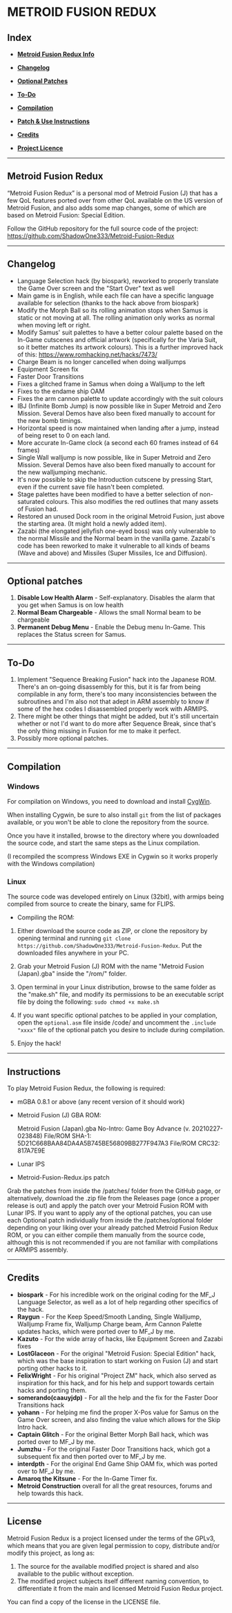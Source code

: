 # METROID FUSION REDUX

## **Index**

* [**Metroid Fusion Redux Info**](#metroid-fusion-redux)

* [**Changelog**](#changelog)

* [**Optional Patches**](#optional-patches)

* [**To-Do**](#to-do)

* [**Compilation**](#compilation)

* [**Patch & Use Instructions**](#instructions)

* [**Credits**](#credits)

* [**Project Licence**](#license)


-------------------

## Metroid Fusion Redux

“Metroid Fusion Redux” is a personal mod of Metroid Fusion (J) that has a few QoL features ported over from other QoL available on the US version of Metroid Fusion, and also adds some map changes, some of which are based on Metroid Fusion: Special Edition.

Follow the GitHub repository for the full source code of the project:
https://github.com/ShadowOne333/Metroid-Fusion-Redux


-------------------

## Changelog

* Language Selection hack (by biospark), reworked to properly translate the Game Over screen and the "Start Over" text as well
* Main game is in English, while each file can have a specific language available for selection (thanks to the hack above from biospark)
* Modify the Morph Ball so its rolling animation stops when Samus is static or not moving at all. The rolling animation only works as normal when moving left or right.
* Modify Samus' suit palettes to have a better colour palette based on the In-Game cutscenes and official artwork (specifically for the Varia Suit, so it better matches its artwork colours). This is a further improved hack of this: https://www.romhacking.net/hacks/7473/
* Charge Beam is no longer cancelled when doing walljumps
* Equipment Screen fix
* Faster Door Transitions 
* Fixes a glitched frame in Samus when doing a Walljump to the left
* Fixes to the endame ship OAM
* Fixes the arm cannon palette to update accordingly with the suit colours
* IBJ (Infinite Bomb Jump) is now possible like in Super Metroid and Zero Mission. Several Demos have also been fixed manually to account for the new bomb timings.
* Horizontal speed is now maintained when landing after a jump, instead of being reset to 0 on each land.
* More accurate In-Game clock (a second each 60 frames instead of 64 frames)
* Single Wall walljump is now possible, like in Super Metroid and Zero Mission. Several Demos have also been fixed manually to account for the new walljumping mechanic.
* It's now possible to skip the Introduction cutscene by pressing Start, even if the current save file hasn't been completed. 
* Stage palettes have been modified to have a better selection of non-saturated colours. This also modifies the red outlines that many assets of Fusion had.
* Restored an unused Dock room in the original Metroid Fusion, just above the starting area. (It might hold a newly added item).
* Zazabi (the elongated jellyfish one-eyed boss) was only vulnerable to the normal Missile and the Normal beam in the vanilla game. Zazabi's code has been reworked to make it vulnerable to all kinds of beams (Wave and above) and Missiles (Super Missiles, Ice and Diffusion). 


-------------------

## Optional patches

1. **Disable Low Health Alarm** - Self-explanatory. Disables the alarm that you get when Samus is on low health
2. **Normal Beam Chargeable** - Allows the small Normal beam to be chargeable
3. **Permanent Debug Menu** - Enable the Debug menu In-Game. This replaces the Status screen for Samus.

-------------------

## To-Do

1. Implement "Sequence Breaking Fusion" hack into the Japanese ROM. 
There's an on-going disassembly for this, but it is far from being compilable in any form, there's too many inconsistencies between the subroutines and I'm also not that adept in ARM assembly to know if some of the hex codes I disassembled properly work with ARMIPS.
2. There might be other things that might be added, but it's still uncertain whether or not I'd want to do more after Sequence Break, since that's the only thing missing in Fusion for me to make it perfect.
3. Possibly more optional patches.

-------------------

## Compilation

### Windows

For compilation on Windows, you need to download and install [CygWin](https://www.cygwin.com/).

When installing Cygwin, be sure to also install `git` from the list of packages available, or you won't be able to clone the repository from the source.

Once you have it installed, browse to the directory where you downloaded the source code, and start the same steps as the Linux compilation.

(I recompiled the scompress Windows EXE in Cygwin so it works properly with the Windows compilation)


### Linux

The source code was developed entirely on Linux (32bit), with armips being compiled from source to create the binary, same for FLIPS.

* Compiling the ROM:

1. Either download the source code as ZIP, or clone the repository by opening terminal and running `git clone https://github.com/ShadowOne333/Metroid-Fusion-Redux`. Put the downloaded files anywhere in your PC.

2. Grab your Metroid Fusion (J) ROM with the name "Metroid Fusion (Japan).gba" inside the "/rom/" folder.

3. Open terminal in your Linux distribution, browse to the same folder as the "make.sh" file, and modify its permissions to be an executable script file by doing the following:
	`sudo chmod +x make.sh`

4. If you want specific optional patches to be applied in your complation, open the `optional.asm` file inside /code/ and uncomment the `.include "xxxx"` file of the optional patch you desire to include during compilation.

5. Enjoy the hack!


----

## Instructions

To play Metroid Fusion Redux, the following is required:

* mGBA 0.8.1 or above (any recent version of it should work)
* Metroid Fusion (J) GBA ROM:

	Metroid Fusion (Japan).gba
	No-Intro: Game Boy Advance (v. 20210227-023848)
	File/ROM SHA-1: 5D21C668BAA84DA4A5B745BE56809BB277F947A3
	File/ROM CRC32: 817A7E9E

* Lunar IPS
* Metroid-Fusion-Redux.ips patch

Grab the patches from inside the /patches/ folder from the GitHub page, or alternatively, download the .zip file from the Releases page (once a proper release is out) and apply the patch over your Metroid Fusion ROM with Lunar IPS.
If you want to apply any of the optional patches, you can use each Optional patch individually from inside the /patches/optional folder depending on your liking over your already patched Metroid Fusion Redux ROM, or you can either compile them manually from the source code, although this is not recommended if you are not familiar with compilations or ARMIPS assembly.


-------------------

## Credits

* **biospark** - For his incredible work on the original coding for the MF_J Language Selector, as well as a lot of help regarding other specifics of the hack.
* **Raygun** - For the Keep Speed/Smooth Landing, Single Walljump, Walljump Frame fix, Walljump Charge beam, Arm Cannon Palette updates hacks, which were ported over to MF_J by me.
* **Kazuto** - For the wide array of hacks, like Equipment Screen and Zazabi fixes
* **LostGlaceon** - For the original "Metroid Fusion: Special Edition" hack, which was the base inspiration to start working on Fusion (J) and start porting other hacks to it.
* **FelixWright** - For his original "Project ZM" hack, which also served as inspiration for this hack, and for his help and support towards certain hacks and porting them.
* **somerando(caauyjdp)** - For all the help and the fix for the Faster Door Transitions hack
* **yohann** - For helping me find the proper X-Pos value for Samus on the Game Over screen, and also finding the value which allows for the Skip Intro hack.
* **Captain Glitch** - For the original Better Morph Ball hack, which was ported over to MF_J by me.
* **Jumzhu** - For the original Faster Door Transitions hack, which got a subsequent fix and then ported over to MF_J by me.
* **interdpth** - For the original End Game Ship OAM fix, which was ported over to MF_J by me.
* **Amaroq the Kitsune** - For the In-Game Timer fix.
* **Metroid Construction** overall for all the great resources, forums and help towards this hack.


-------------------

## License

Metroid Fusion Redux is a project licensed under the terms of the GPLv3, which means that you are given legal permission to copy, distribute and/or modify this project, as long as:

1. The source for the available modified project is shared and also available to the public without exception.
2. The modified project subjects itself different naming convention, to differentiate it from the main and licensed Metroid Fusion Redux project.

You can find a copy of the license in the LICENSE file.
